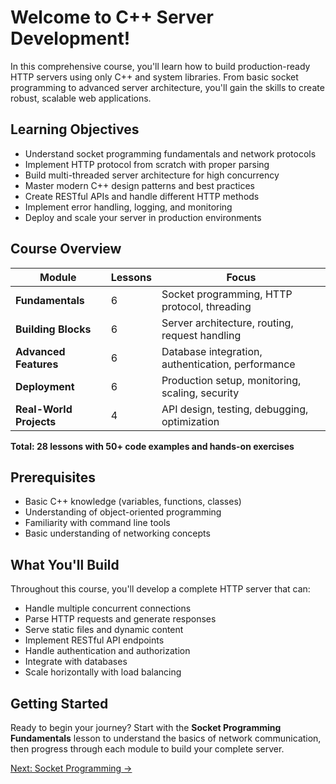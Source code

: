 # Welcome to C++ Server Development!

In this comprehensive course, you'll learn how to build production-ready HTTP servers using only C++ and system libraries. From basic socket programming to advanced server architecture, you'll gain the skills to create robust, scalable web applications.

## Learning Objectives

- Understand socket programming fundamentals and network protocols
- Implement HTTP protocol from scratch with proper parsing
- Build multi-threaded server architecture for high concurrency
- Master modern C++ design patterns and best practices
- Create RESTful APIs and handle different HTTP methods
- Implement error handling, logging, and monitoring
- Deploy and scale your server in production environments

## Course Overview

| Module                  | Lessons | Focus                                             |
| ----------------------- | ------- | ------------------------------------------------- |
| **Fundamentals**        | 6       | Socket programming, HTTP protocol, threading      |
| **Building Blocks**     | 6       | Server architecture, routing, request handling    |
| **Advanced Features**   | 6       | Database integration, authentication, performance |
| **Deployment**          | 6       | Production setup, monitoring, scaling, security   |
| **Real-World Projects** | 4       | API design, testing, debugging, optimization      |

**Total: 28 lessons with 50+ code examples and hands-on exercises**

## Prerequisites

- Basic C++ knowledge (variables, functions, classes)
- Understanding of object-oriented programming
- Familiarity with command line tools
- Basic understanding of networking concepts

## What You'll Build

Throughout this course, you'll develop a complete HTTP server that can:

- Handle multiple concurrent connections
- Parse HTTP requests and generate responses
- Serve static files and dynamic content
- Implement RESTful API endpoints
- Handle authentication and authorization
- Integrate with databases
- Scale horizontally with load balancing

## Getting Started

Ready to begin your journey? Start with the **Socket Programming Fundamentals** lesson to understand the basics of network communication, then progress through each module to build your complete server.

<div class="next-lesson">
    <a href="/course/fundamentals/sockets" class="btn btn-primary">Next: Socket Programming →</a>
</div>
